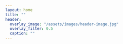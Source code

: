 ```yaml
---
layout: home
title: ""
header:
  overlay_image: "/assets/images/header-image.jpg"
  overlay_filter: 0.5
  caption: ""
---
```

